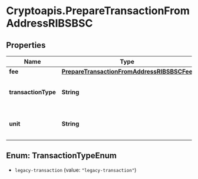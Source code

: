 # Cryptoapis.PrepareTransactionFromAddressRIBSBSC

## Properties

Name | Type | Description | Notes
------------ | ------------- | ------------- | -------------
**fee** | [**PrepareTransactionFromAddressRIBSBSCFee**](PrepareTransactionFromAddressRIBSBSCFee.md) |  | 
**transactionType** | **String** | Representation of the transaction type | 
**unit** | **String** | Represents the unit of the amount transacted | 



## Enum: TransactionTypeEnum


* `legacy-transaction` (value: `"legacy-transaction"`)




